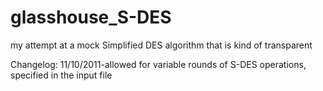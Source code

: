 # glasshouse_S-DES
my attempt at a mock Simplified DES algorithm that is kind of transparent

Changelog:
11/10/2011-allowed for variable rounds of S-DES operations, specified in the input file
